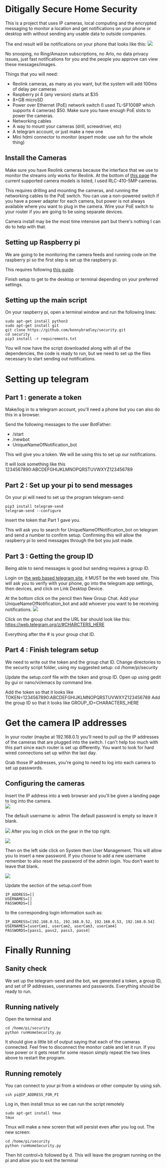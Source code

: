 # Ditigally Secure Home Security  

This is a project that uses IP cameras, local computing and the encrypted messaging to monitor a location and get notifications on your phone or desktop with without sending any usable data to outside companies.

The end result will be notifications on your phone that looks like this:
![](Example.png)

No snooping, no Ring/Amazon subscriptions, no Arlo, no data privacy issues, just fast notifications for you and the people you approve can view these messages/images. 

Things that you will need:

* Reolink cameras, as many as you want, but the system will add 100ms of delay per cameras
* Raspberry pi 4 (any version) starts at $35
* 8+GB microSD
* Power over Ethernet (PoE) network switch (I used TL-SF1008P which supports 4 cameras) $50. Make sure you have enough PoE slots to power the cameras.
* Networking cables
* A way to mount your cameras (drill, screwdriver, etc)
* A telegram account, or just make a new one
* Mini hdmi connector to monitor (expert mode: use ssh for the whole thing)

## Install the Cameras

Make sure you have Reolink cameras because the interface that we use to monitor the streams only works for Reolink.
At the bottom of [this page](https://github.com/ReolinkCameraAPI/reolinkapipy) the current supported camera models is listed, I used RLC-410-5MP cameras. 

This requires drilling and mounting the cameras, and running the networking cables to the PoE switch.  You can use a non-powered switch if you have a power adapter for each camera, but power is not always available where you want to plug in the camera.  Wire your PoE switch to your router if you are going to be using separate devices. 

Camera install may be the most time intensive part but there's nothing I can do to help with that.

## Setting up Raspberry pi 

We are going to be monitoring the camera feeds and running code on the raspberry pi so the first step is set up the raspberry pi.

This requires following [this guide](https://projects.raspberrypi.org/en/projects/raspberry-pi-setting-up/2).

Finish setup to get to the desktop or terminal depending on your preferred settings.

## Setting up the main script

On your raspberry pi, open a terminal window and run the following lines:

```
sudo apt-get install python3
sudo apt-get install git
git clone https://github.com/kennybradley/security.git
cd security
pip3 install -r requirements.txt
```

You will now have the script downloaded along with all of the dependencies, the code is ready to run, but we need to set up the files necessary to start sending out notifications. 


# Setting up telegram

## Part 1 : generate a token

Make/log in to a telegram account, you'll need a phone but you can also do this in a browser.

Send the following messages to the user BotFather: 

* /start
* /newbot
* UniqueNameOfNotification_bot

This will give you a token.  We will be using this to set up our notifications.

It will look something like this 1234567890:ABCDEFGHIJKLMNOPQRSTUVWXYZ123456789

## Part 2 : Set up your pi to send messages

On your pi will need to set up the program telegram-send:
```
pip3 install telegram-send
telegram-send --configure
```

Insert the token that Part 1 gave you.

This will ask you to search for UniqueNameOfNotification_bot on telegram and send a number to confirm setup. Confirming this will allow the raspberry pi to send messages through the bot you just made.

## Part 3 : Getting the group ID 

Being able to send messages is good but sending requires a group ID.

Login on [the web based telegram site](https://web.telegram.org/), it MUST be the web based site.  This will ask you to verify with your phone, go into the telegram app settings, then devices, and click on Link Desktop Device.

At the bottom click on the pencil then New Group Chat.  Add your UniqueNameOfNotification_bot and add whoever you want to be receiving notifications.
![](images/Setup1.jpg)

Click on the group chat and the URL bar should look like this: https://web.telegram.org/z/#CHARCTERS_HERE

Everything after the # is your group chat ID.

## Part 4 : Finish telegram setup

We need to write out the token and the group chat ID.  Change directories to the security script folder, using my suggested setup: cd /home/pi/security

Update the setup.conf file with the token and group ID.  Open up using gedit by gui or nano/vi/emacs by command line.

Add the token so that it looks like TOKEN=1234567890:ABCDEFGHIJKLMNOPQRSTUVWXYZ123456789
Add the group ID so that it looks like GROUP_ID=CHARACTERS_HERE

# Get the camera IP addresses

In your router (maybe at 192.168.0.1) you'll need to pull up the IP addresses of the cameras that are plugged into the switch.
I can't help too much with this part since each router is set up differently.  You want to look for hard wired connections set up within the last day. 

Grab those IP addresses, you're going to need to log into each camera to set up passwords.

## Configuring the cameras

Insert the IP address into a web browser and you'll be given a landing page to log into the camera.  
![](images/Landing.jpg)

The default username is: admin
The default password is empty so leave it blank. 

![](images/Setup1.jpg)
After you log in click on the gear in the top right.

![](images/Setup2.jpg)

Then on the left side click on System then User Management.  This will allow you to insert a new password. If you choose to add a new username remember to also reset the password of the admin login.  You don't want to leave that blank.

![](images/Setup3.jpg)

Update the section of the setup.conf from 
```
IP_ADDRESS=[]
USERNAMES=[]
PASSWORDS=[]
```
to the corresponding login information such as:
```
IP_ADDRESS=[192.168.0.51, 192.168.0.52, 192.168.0.53, 192.168.0.54]
USERNAMES=[userCam1, userCam2, userCam3, userCam4]
PASSWORDS=[pass1, pass2, pass3, pass4]
```

# Finally Running 

## Sanity check

We set up the telegram-send and the bot, we generated a token, a group ID, and set of IP addresses, usersnames and passwords.  Everything should be ready to run.


## Running natively

Open the terminal and 
```
cd /home/pi/security
python runHomeSecurity.py
```

It should give a little bit of output saying that each of the cameras connected.  Feel free to disconnect the monitor cable and let it run.
If you lose power or it gets reset for some reason simply repeat the two lines above to restart the program.


## Running remotely

You can connect to your pi from a windows or other computer by using ssh.  

```
ssh pi@IP_ADDRESS_FOR_PI
```

Log in, then install tmux so we can run the script remotely 

```
sudo apt-get install tmux
tmux
```
Tmux will make a new screen that will persist even after you log out.
The new screen:
```
cd /home/pi/security
python runHomeSecurity.py
```
Then hit control+b followed by d.  This will leave the program running on the pi and allow you to exit the terminal 

